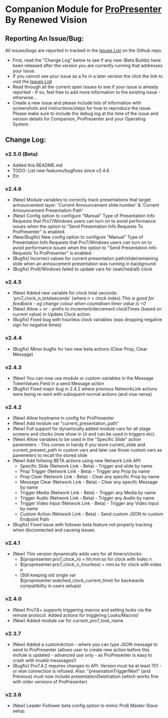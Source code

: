 # Companion Module for [ProPresenter](https://renewedvision.com/propresenter/) By Renewed Vision

## Reporting An Issue/Bug:
All issues/bugs are reported in tracked in the [Issues List](https://github.com/bitfocus/companion-module-renewedvision-propresenter/issues) on the Github repo.
- First, read the "Change Log" below to see if any new (Beta Builds) have been released after the version you are currently running that addresses your issue.
- If you cannot see your issue as a fix in a later version the click the link to visit the [Issues List](https://github.com/bitfocus/companion-module-renewedvision-propresenter/issues)
- Read through all the current open Issues to see if your issue is already reported - If so, feel free to add more information to the existing issue - otherwise...
- Create a new issue and please include lots of information with screenshots and instructions/steps for how to reproduce the issue.
Please make sure to include the debug log at the time of the issue and version details for Companion, ProPresenter and your Operating System.

## Change Log:

### v2.5.0 (Beta)
- Added this README.md
- TODO: List new features/bugfixes since v2.4.6
- Etc

### v2.4.6
- (New) Module variables to correctly track presentations that target announcement layer: 'Current Announcement slide number' & 'Current Announcement Presentation Path'
- (New) Config option to configure "Manual" Type of Presentation Info Requests that Pro7/Windows users can turn on to avoid performance issues when the option to "Send Presentation Info Requests To ProPresenter" is enabled.
- (New/Bugfix) New config option to configure "Manual" Type of Presentation Info Requests that Pro7/Windows users can turn on to avoid performance issues when the option to "Send Presentation Info Requests To ProPresenter" is enabled.
- (Bugfix) Incorrect values for current presentation path/slide/remaining slide when an annoucement presentation was running in background.
- (Bugfix) Pro6/Windows failed to update vars for (watched/all) clock

### v2.4.5
- (New) Added new variable for clock total seconds: 'pro7_clock_n_totalseconds' (where n = clock index) _This is good for feedback - eg change colour when countdown timer value is <0_
- (New) Allow + or - prefix to increment/decrement clockTimes (based on current value) in Update Clock action.
- (Bugfix) Fixed bug with hourless clock variables (was dropping negative sign for negative times)

### v2.4.4
- (Bugfix) Minor bugfix for two new beta actions (Clear Prop, Clear Message)

### v2.4.3
- (New) You can now use module or custom variables in the Message TokenValues Field in a send Message action
- (Bugfix) Fixed major bug in 2.4.2 where previous NetworkLink actions were being re-sent with subsquent normal actions (and visa-versa)

### v2.4.2
- (New) Allow hostname in config for ProPresenter
- (New) Add module var "current_presentation_path"
- (New) Full support for dynamically added module vars for all stage screens and clocks (now show in Ui and can be used in triggers etc).
- (New) Allow variables to be used in the "Specific Slide" action paremeters - This comes in handy if you store current_slide and current_present_path in custom vars and later use those custom vars as paremeters to recall the stored slide
- (New) Add follwing BETA actions using new Network Link API:
    - Specific Slide (Network Link - Beta) - Trigger and slide by name
    - Prop Trigger (Network Link - Beta) - Trigger any Prop by name
    - Prop Clear (Network Link - Beta) - Clear any specific Prop by name
    - Message Clear (Network Link - Beta) - Clear any specifc Message by name
    - Trigger Media (Network Link - Beta) - Trigger any Media by name
    - Trigger Audio (Network Link - Beta) - Trigger any Audio by name
    - Trigger Video Input (Network Link - Beta) - Trigger any Video Input by name
    - Custom Action (Network Link - Beta) - Send custom JSON to custom Endpoint Path
- (Bugfix) Fixed issue with follower beta feature not properly tracking when disconnected and causing issues.

### v2.4.1
- (New) This version dynamically adds vars for all timers/clocks:
    - $(propresenter:pro7_clock_n) = hh:mm:ss for clock with index n
    - $(propresenter:pro7_clock_n_hourless) = mm:ss for clock with index n
    - (Still keeping old single var $(propresenter:watched_clock_current_time) for backwards compatibility in users setups)

### v2.4.0
- (New) Pro7.6+ supports triggering macros and setting looks via the remote protocol. Added actions for triggering Looks/Macros!
- (New) Added module var for current_pro7_look_name

### v2.3.7
- (New) Added a customAction - where you can type JSON message to send to ProPresenter (allows user to create new action before this mofule is updated - advanced use only - as ProPresenter is easy to crash with invalid messsages!)
- (Bugfix) Pro7.4.2 requires changes to API. Version must be at least 701 - or else connection is refused. Also: "presenationTriggerNext" (and Previous) must now include presentationDestination (which works fine with older versions of ProPresenter)

### v2.3.6
- (New) Leader-Follower beta config option to mimic Pro6 Master-Slave setup. 







